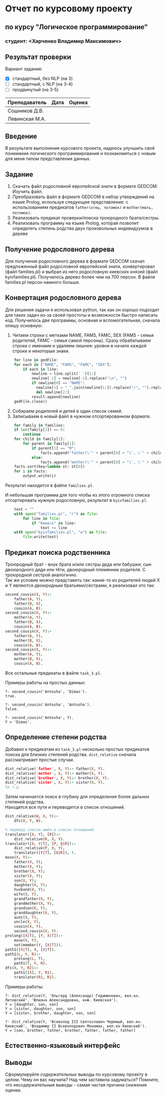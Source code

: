 # Отчет по курсовому проекту
## по курсу "Логическое программирование"

### студент: <Харченко Владимир Максимович>

## Результат проверки

Вариант задания:

 - [x] стандартный, без NLP (на 3)
 - [ ] стандартный, с NLP (на 3-4)
 - [ ] продвинутый (на 3-5)
 
| Преподаватель     | Дата         |  Оценка       |
|-------------------|--------------|---------------|
| Сошников Д.В. |              |               |
| Левинская М.А.|              |               |

> 

## Введение

В результате выполнения курсового проекта, надеюсь улучшить своё понимание логического программирования и познакомиться с новым для меня типом представления данных.

## Задание

1. Скачать файл родословной европейской знати в формате GEDCOM. Изучить файл. 
2. Преобразовать файл в формате GEDCOM в набор утверждений на языке Prolog, используя следующее представление: с использованием предикатов `father(отец, потомок)` и `mother(мать, потомок)`.   
3. Реализовать предикат проверки/поиска троюродного брата/сестры.
4. Реализовать программу на языке Prolog, которая позволит определять степень родства двух произвольных индивидуумов в дереве

## Получение родословного дерева

Для получения родословного дерева в формате GEDCOM скачал предложенный файл родословной европейской знати, конвертировал (файл families.pl) и выбрал из него родословную киевских князей (файл kyivfamilies.pl). Получилось дерево более чем на 700 персон. В файле families.pl персон намного больше.

## Конвертация родословного дерева

Для решения задачи я использовал python, так как он хорошо подходит для таких задач из-за своей простоты и возможности быстро написать код.
Получилось две программы, основная и вспомогательная, сначала опишу основную:
1. Читаем строки с метками NAME, FAMS, FAMC, SEX (FAMS - семья родителей, FAMC - семья самой персоны). Сразу обрабатываем строки с именами и удаляем лишнее: уровни в начале каждой строки и некоторые знаки.
```python
    for line in gedFile:
    for each in ["NAME", "FAMS", "FAMC", "SEX"]:
        if each in line:
            newline = line.split(' ')[1:]
            newline[-1] = newline[-1].replace("\n", "")
            if newline[0] == "NAME":
              newline[1] = " ".join(newline[1:]).replace("/", "").replace("'", "")
              del newline[2:]
            result.append(newline)
    gedFile.close()
```
2. Собираем родителей и детей в один список семей.
3. Записываем в новый файл в нужном отсортированном формате.
```python
    for family in families:
    if len(family[2]) == 0:
        continue
    for child in family[2]:
        for parent in family[1]:
            if parent[1] == "M":
                facts.append("father(\'" + parent[0] + "\', \'" + child[0] + "\').\n")
            else:
                facts.append("mother(\'" + parent[0] + "\', \'" + child[0] + "\').\n")
    facts.sort(key=lambda st: st[0])
    for i in facts:
        output.write(i)
```

Результат находится в файле `families.pl`.

И небольшая программа для того чтобы из этого огромного списка отсортировать нужную родословную, результат в `kyivfamilies.pl`.
```python
    text = ""
    with open("families.pl", "r") as file:
        for line in file:
            if "Киевск" in line:
                text += line
    with open("kyivfamilies.pl", "w") as file:
        file.write(text)
```

## Предикат поиска родственника

Троюродный брат - внук брата и/или сестры деда или бабушки; сын двоюродного дяди или тёти, двоюродный племянник родителя. С троюродной сестрой аналогично.  
Так же условие можно представить так: какие-то из родителей людей X и Y являются двоюродным братьями/сёстрами, я реализовал это так:
```prolog
second_cousin(X, Y):-
	father(A, Y),
	father(B, X),
	cousin(A, B).
second_cousin(X, Y):-
	mother(A, Y),
	father(B, X),
	cousin(A, B).
second_cousin(X, Y):-
	father(A, Y),
	mother(B, X),
	cousin(A, B).
second_cousin(X, Y):-
	mother(A, Y),
	mother(B, X),
	cousin(A, B).
```
Все остальные предикаты в файле `task_3.pl`.

Примеры работы на простых данных:
```
?- second_cousin('Antosha', 'Dimas').
true.

?- second_cousin('Antosha', 'Antosha').
false.

?- second_cousin('Antosha', Y).
Y = 'Dimas'.
```

## Определение степени родства

Добавил к предикатам из `task_3.pl` несколько простых предикатов поиска для близких степеней родства.
`dist_relative` сначала рассматривает простые случаи.

```prolog
dist_relative('father', X, Y):- father(X, Y).
dist_relative('mother', X, Y):- mother(X, Y).
dist_relative('brother', X, Y):- brother(X, Y).
dist_relative('sister', X, Y):- sister(X, Y).
%и т.д.
```

Затем начинается поиск в глубину для определения более дальних степеней родства.  
Находятся все пути и переводятся в список отношений.

```prolog
dist_relative(W, X, Y):- 
	dfs(X, Y, W).

% перевод списка имён в список отношений
translator([X, Y], [R]):-
	dist_relative(R, X, Y).
translator([X, Y|T], [P, Q|R]):-
	dist_relative(P, X, Y),
	translator([Y|T], [Q|R]), !.
move(X, Y):-
	father(X, Y);
	mother(X, Y);
	brother(X, Y);
	sister(X, Y);
	son(X, Y);
	daughter(X, Y);
	husband(X, Y);
	wife(X, Y),
	grandfather(X, Y),
	grandmother(X, Y),
	grandson(X, Y),
	granddaughter(X, Y),
	aunt(X, Y),
	uncle(X, Y),
	cousin(X, Y),
	second_cousin(X, Y).
prolong([X|T], [Y, X|T]):-
	move(X, Y),
	not(member(Y, [X|T])).
path1([X|T], X, [X|T]).
path1(L, Y, R):-
	prolong(L, T),
	path1(T, Y, R).
dfs(X, Y, R2):-
	path1([X], Y, R1),
	translator(R1, R2).
```

Примеры работы:
```
?- dist_relative(Y, 'Ольгерд (Александр) Гедиминович, вел.кн. Литовский', 'Юлиана Александровна, кнж. Киевская').
Y = [daughter, son, son]
Y = [sister, daughter, son, son]
Y = [sister, brother, daughter, son, son]

?- dist_relative(Y, 'Всеволод III Святославич Чермный, вел.кн. Киевский', 'Владимир II Всеволодович Мономах, вел.кн Киевский').
Y = [son, brother, father, brother, father, father, father]
```


## Естественно-языковый интерфейс

## Выводы

Сформулируйте *содержательные* выводы по курсовому проекту в целом. Чему он вас научила? 
Над чем заставила задуматься? Помните, что несодержательные выводы -
самая частая причина снижения оценки.
